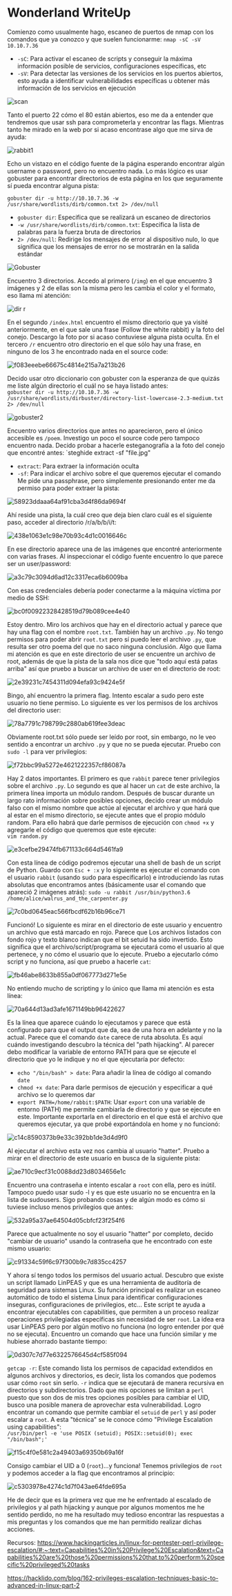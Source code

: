 # Wonderland WriteUp

Comienzo como usualmente hago, escaneo de puertos de nmap con los comandos que ya conozco y que suelen funcionarme:
`nmap -sC -sV 10.10.7.36`
- `-sC`: Para activar el escaneo de scripts y conseguir la máxima información posible de servicios, configuraciones específicas, etc
- `-sV`: Para detectar las versiones de los servicios en los puertos abiertos, esto ayuda a identificar vulnerabilidades específicas u obtener más información de los servicios en ejecución

![scan](https://github.com/Theeraz/theraz.github.io/assets/90190970/99c1cf9e-7c0f-4ee8-abbf-5f46c878c256)

 Tanto el puerto 22 cómo el 80 están abiertos, eso me da a entender que tendremos que usar ssh para comprometerla y encontrar las flags. Mientras tanto he mirado en la web por si acaso encontrase algo que me sirva de ayuda:  

 ![rabbit1](https://github.com/Theeraz/theraz.github.io/assets/90190970/a49f3583-d936-4f6a-9226-56c10537cc02)

Echo un vistazo en el código fuente de la página esperando encontrar algún username o password, pero no encuentro nada. Lo más lógico es usar gobuster para encontrar directorios de esta página en los que seguramente sí pueda encontrar alguna pista:  

 `gobuster dir -u http://10.10.7.36 -w /usr/share/wordlists/dirb/common.txt 2> /dev/null`
 - `gobuster dir`: Especifica que se realizará un escaneo de directorios
 - `-w /usr/share/wordlists/dirb/common.txt`: Especifica la lista de palabras para la fuerza bruta de directorios
 - `2> /dev/null`: Redirige los mensajes de error al dispositivo nulo, lo que significa que los mensajes de error no se mostrarán en la salida estándar

![Gobuster](https://github.com/Theeraz/theraz.github.io/assets/90190970/12515126-cb44-4a60-8f37-2f4582c7d916)  

 Encuentro 3 directorios. Accedo al primero (`/img`) en el que encuentro 3 imágenes y 2 de ellas son la misma pero les cambia el color y el formato, eso llama mi atención:  

 ![dir r](https://github.com/Theeraz/theraz.github.io/assets/90190970/4e9cb0be-00bf-4179-8c21-9374c60302f5)  

 
En el segundo `/index.html` encuentro el mismo directorio que ya visité anteriormente, en el que sale una frase (Follow the white rabbit) y la foto del conejo. Descargo la foto por si acaso contuviese alguna pista oculta.
  En el tercero `/r` encuentro otro directorio en el que sólo hay una frase, en ninguno de los 3 he encontrado nada en el source code:  

  ![f083eeebe66675c4814e215a7a213b26](https://github.com/Theeraz/theraz.github.io/assets/90190970/73d59fac-aa8b-4b5c-af71-4677913b9d77)  

  Decido usar otro diccionario con gobuster con la esperanza de que quizás me liste algún directorio el cuál no se haya listado antes:  
  `gobuster dir -u http://10.10.7.36 -w /usr/share/wordlists/dirbuster/directory-list-lowercase-2.3-medium.txt 2> /dev/null`  

  ![gobuster2](https://github.com/Theeraz/theraz.github.io/assets/90190970/09688e98-57e7-4295-8370-4609bbb7dfd4)

Encuentro varios directorios que antes no aparecieron, pero el único accesible es `/poem`. Investigo un poco el source code pero tampoco encuentro nada. Decido probar a hacerle esteganografía a la foto del conejo que encontré antes:
`steghide extract -sf "file.jpg"
- `extract`: Para extraer la información oculta
- `-sf`: Para indicar el archivo sobre el que queremos ejecutar el comando
Me pide una passphrase, pero simplemente presionando enter me da permiso para poder extraer la pista:

![58923ddaaa64af91cba3d4f86da9694f](https://github.com/Theeraz/theraz.github.io/assets/90190970/4728b5de-5ac6-49f3-a714-4386b4a4d4c5)  

Ahí reside una pista, la cuál creo que deja bien claro cuál es el siguiente paso, acceder al directorio /r/a/b/b/i/t:  

![438e1063e1c98e70b93c4d1c0016646c](https://github.com/Theeraz/theraz.github.io/assets/90190970/22a970bf-8d85-4ca0-a510-98d5e7595700)  

En ese directorio aparece una de las imágenes que encontré anteriormente con varias frases. Al inspeccionar el código fuente encuentro lo que parece ser un user/password:

![a3c79c3094d6ad12c3317eca6b6009ba](https://github.com/Theeraz/theraz.github.io/assets/90190970/e70404e4-329f-4c65-bfe2-93a4bff2bfca)  

Con esas credenciales debería poder conectarme a la máquina víctima por medio de SSH:  

![bc0f00922328428519d79b089cee4e40](https://github.com/Theeraz/theraz.github.io/assets/90190970/cf9aadfd-84a8-433f-b165-f25cbdaacb3f)

Estoy dentro. Miro los archivos que hay en el directorio actual y parece que hay una flag con el nombre `root.txt`. También hay un archivo `.py`. No tengo permisos para poder abrir `root.txt` pero sí puedo leer el archivo `.py`, que resulta ser otro poema del que no saco ninguna conclusión. Algo que llama mi atención es que en este directorio de user se encuentre un archivo de root, además de que la pista de la sala nos dice que "todo aquí está patas arriba" así que pruebo a buscar un archivo de user en el directorio de root: 

![2e39231c7454311d094efa93c9424e5f](https://github.com/Theeraz/theraz.github.io/assets/90190970/0c54ed1d-26e4-4fcb-a196-effa4e2c55d7)  

Bingo, ahí encuentro la primera flag. Intento escalar a sudo pero este usuario no tiene permiso. Lo siguiente es ver los permisos de los archivos del directorio user:  

![78a7791c798799c2880ab619fee3deac](https://github.com/Theeraz/theraz.github.io/assets/90190970/986c655c-7251-46ec-b184-e9a812607c47)  

Obviamente root.txt sólo puede ser leído por root, sin embargo, no le veo sentido a encontrar un archivo `.py` y que no se pueda ejecutar. Pruebo con `sudo -l` para ver privilegios:  

![f72bbc99a5272e4621222357cf86087a](https://github.com/Theeraz/theraz.github.io/assets/90190970/f6a08795-7041-4895-8b9f-7384d5448308)

Hay 2 datos importantes. El primero es que `rabbit` parece tener privilegios sobre el archivo `.py`. Lo segundo es que al hacer un `cat` de este archivo, la primera línea importa un módulo random. Después de buscar durante un largo rato información sobre posibles opciones, decido crear un módulo falso con el mismo nombre que actúe al ejecutar el archivo y que hará que al estar en el mismo directorio, se ejecute antes que el propio módulo random. Para ello habrá que darle permisos de ejecución con `chmod +x` y agregarle el código que queremos que este ejecute:  
`vim random.py`  

![e3cefbe29474fb671133c664d5461fa9](https://github.com/Theeraz/theraz.github.io/assets/90190970/5a41aaf9-0d6b-4295-9012-21a422867aa5)  

Con esta línea de código podremos ejecutar una shell de bash de un script de Python. Guardo con `Esc + :x` y lo siguiente es ejecutar el comando con el usuario `rabbit` (usando sudo para especificarlo) e introduciendo las rutas absolutas que encontramos antes (básicamente usar el comando que apareció 2 imágenes atrás):
`sudo -u rabbit /usr/bin/python3.6 /home/alice/walrus_and_the_carpenter.py`  

![7c0bd0645eac566fbcdf62b16b96ce71](https://github.com/Theeraz/theraz.github.io/assets/90190970/dfa6ec16-6720-4f35-ab57-705799f27dd0)

Funcionó! Lo siguiente es mirar en el directorio de este usuario y encuentro un archivo que está marcado en rojo. Parece que Los archivos listados con fondo rojo y texto blanco indican que el bit setuid ha sido invertido. Esto significa que el archivo/script/programa se ejecutará como el usuario al que pertenece, y no cómo el usuario que lo ejecute. Pruebo a ejecutarlo cómo script y no funciona, así que pruebo a hacerle `cat`:  

![fb46abe8633b855a0df067773d271e5e](https://github.com/Theeraz/theraz.github.io/assets/90190970/25d6fee9-8aaf-4824-9bac-1692baaaa85e)  

No entiendo mucho de scripting y lo único que llama mi atención es esta línea:  

![70a644d13ad3afe1671149bb96422627](https://github.com/Theeraz/theraz.github.io/assets/90190970/a3e5d8b2-458d-4325-b553-77331e02ae02)  

Es la línea que aparece cuándo lo ejecutamos y parece que está configurado para que el output que da, sea de una hora en adelante y no la actual. Parece que el comando `date` carece de ruta absoluta. Es aquí cuándo investigando descubro la técnica del "path hijacking". Al parecer debo modificar la variable de entorno PATH para que se ejecute el directorio que yo le indique y no el que ejecutaría por defecto:  
- `echo "/bin/bash" > date`: Para añadir la línea de código al comando `date`  
- `chmod +x date`: Para darle permisos de ejecución y especificar a qué archivo se lo queremos dar  
- `export PATH=/home/rabbit:$PATH`:  Usar `export` con una variable de entorno (PATH) me permite cambiarla de directorio y que se ejecute en este. Importante exportarla en el directorio en el que está el archivo que queremos ejecutar, ya que probé exportándola en home y no funcionó:  

![c14c8590373b9e33c392bb1de3d4d9f0](https://github.com/Theeraz/theraz.github.io/assets/90190970/02664787-6dcc-4a70-a181-b53b6d3e968b)  

Al ejecutar el archivo esta vez nos cambia al usuario "hatter". Pruebo a mirar en el directorio de este usuario en busca de la siguiente pista:  

![ae710c9ecf31c0088dd23d8034656e1c](https://github.com/Theeraz/theraz.github.io/assets/90190970/a58b1171-1143-4b4f-8097-3c570f4c3e1f)  

Encuentro una contraseña e intento escalar a `root` con ella, pero es inútil. Tampoco puedo usar sudo -l y es que este usuario no se encuentra en la lista de sudousers. Sigo probando cosas y de algún modo es cómo si tuviese incluso menos privilegios que antes: 

![532a95a37ae64504d05cbfcf23f254f6](https://github.com/Theeraz/theraz.github.io/assets/90190970/7207ab83-edda-4d8b-9b00-0252b0c55bab)  

Parece que actualmente no soy el usuario "hatter" por completo, decido "cambiar de usuario" usando la contraseña que he encontrado con este mismo usuario:

![c91334c59f6c97f300b9c7d835cc4257](https://github.com/Theeraz/theraz.github.io/assets/90190970/8402f86d-2e7b-4ecf-ba5b-1d4ff454c447)  

Y ahora sí tengo todos los permisos del usuario actual. Descubro que existe un script llamado LinPEAS y que es una herramienta de auditoría de seguridad para sistemas Linux. Su función principal es realizar un escaneo automático de todo el sistema Linux para identificar configuraciones inseguras, configuraciones de privilegios, etc... Este script te ayuda a encontrar ejecutables con capabilities, que permiten a un proceso realizar operaciones privilegiadas específicas sin necesidad de ser `root`. La idea era usar LinPEAS pero por algún motivo no funciona (no logro entender por qué no se ejecuta). Encuentro un comando que hace una función similar y me hubiese ahorrado bastante tiempo:  

![0d307c7d77e6322576645d4cf585f094](https://github.com/Theeraz/theraz.github.io/assets/90190970/bc55092a-898b-472c-8787-a1be417d3197)  

`getcap -r`: Este comando lista los permisos de capacidad extendidos en algunos archivos y directorios, es decir, lista los comandos que podemos usar cómo `root` sin serlo. `-r` indica que se ejecutará de manera recursiva en directorios y subdirectorios. Dado que mis opciones se limitan a `perl` puesto que son dos de mis tres opciones posibles para cambiar el UID, busco una posible manera de aprovechar esta vulnerabilidad.  Logro encontrar un comando que permite cambiar el `setuid` de `perl` y así poder escalar a `root`. A esta "técnica" se le conoce cómo "Privilege Escalation using capabilities":  
`/usr/bin/perl -e 'use POSIX (setuid); POSIX::setuid(0); exec "/bin/bash";'`

![f15c4f0e581c2a49403a69350b69a16f](https://github.com/Theeraz/theraz.github.io/assets/90190970/1df9297d-a4fa-4287-a4aa-a8e0513579f5)

Consigo cambiar el UID a 0 (`root`)...y funciona! Tenemos privilegios de `root` y podemos acceder a la flag que encontramos al principio:  

![c5303978e4274c1d7f043ae64fde695a](https://github.com/Theeraz/theraz.github.io/assets/90190970/7e038f0a-86f1-45f2-af84-c2f6e58cb948)

He de decir que es la primera vez que me he enfrentado al escalado de privilegios y al path hijacking y aunque por algunos momentos me he sentido perdido, no me ha resultado muy tedioso encontrar las respuestas a mis preguntas y los comandos que me han permitido realizar dichas acciones.

Recursos: https://www.hackingarticles.in/linux-for-pentester-perl-privilege-escalation/#:~:text=Capabilities%20in%20Privilege%20Escalation&text=Capabilities%20are%20those%20permissions%20that,to%20perform%20specific%20privileged%20tasks  

https://hacklido.com/blog/162-privileges-escalation-techniques-basic-to-advanced-in-linux-part-2
